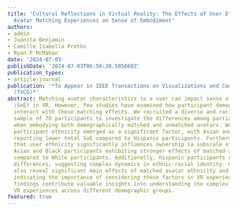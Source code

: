 ```yaml
---
title: 'Cultural Reflections in Virtual Reality: The Effects of User Ethnicity in
  Avatar Matching Experiences on Sense of Embodiment'
authors:
- admin
- Juanita Benjamin
- Camille Isabella Protko
- Ryan P McMahan
date: '2024-07-03'
publishDate: '2024-07-03T06:56:28.585660Z'
publication_types:
- article-journal
publication: '*To Appear in IEEE Transactions on Visualizations and Computer Graphics
  (TVCG)*'
abstract: Matching avatar characteristics to a user can impact sense of embodiment
  (SoE) in VR. However, few studies have examined how participant demographics may
  interact with these matching effects. We recruited a diverse and racially balanced
  sample of 78 participants to investigate the differences among participant groups
  when embodying both demographically matched and unmatched avatars. We found that
  participant ethnicity emerged as a significant factor, with Asian and Black participants
  reporting lower total SoE compared to Hispanic participants. Furthermore, we found
  that user ethnicity significantly influences ownership (a subscale of SoE), with
  Asian and Black participants exhibiting stronger effects of matched avatar ethnicity
  compared to White participants. Additionally, Hispanic participants showed no significant
  differences, suggesting complex dynamics in ethnic-racial identity. Our results
  also reveal significant main effects of matched avatar ethnicity and gender on SoE,
  indicating the importance of considering these factors in VR experiences. These
  findings contribute valuable insights into understanding the complex dynamics shaping
  VR experiences across different demographic groups.
featured: true
---
```


